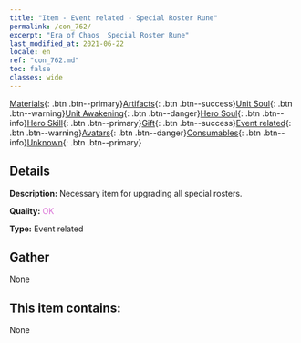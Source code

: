 ```yaml
---
title: "Item - Event related - Special Roster Rune"
permalink: /con_762/
excerpt: "Era of Chaos  Special Roster Rune"
last_modified_at: 2021-06-22
locale: en
ref: "con_762.md"
toc: false
classes: wide
---
```

 [Materials](/Items/){: .btn .btn--primary}[Artifacts](/Items/Artifacts/){: .btn .btn--success}[Unit Soul](/Items/UnitSoul/){: .btn .btn--warning}[Unit Awakening](/Items/UnitAwakening/){: .btn .btn--danger}[Hero Soul](/Items/HeroSoul/){: .btn .btn--info}[Hero Skill](/Items/HeroSkill/){: .btn .btn--primary}[Gift](/Items/Gift/){: .btn .btn--success}[Event related](/Items/Events/){: .btn .btn--warning}[Avatars](/Items/Avatars/){: .btn .btn--danger}[Consumables](/Items/Consumables/){: .btn .btn--info}[Unknown](/Items/Unknown/){: .btn .btn--primary}

## Details
 **Description:** Necessary item for upgrading all special rosters.

 **Quality:** <span style="color: #DA70D6">OK</span>

 **Type:** Event related

## Gather

  None

## This item contains:

  None

